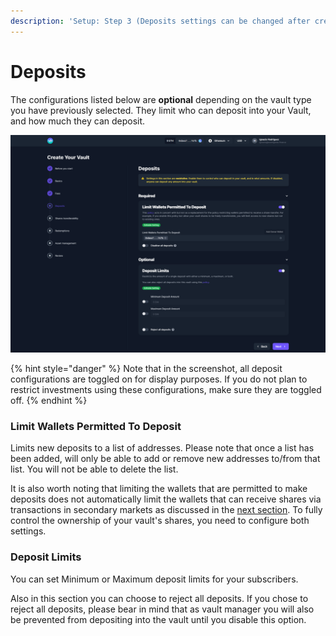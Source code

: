 ```yaml
---
description: 'Setup: Step 3 (Deposits settings can be changed after creation)'
---
```


# Deposits

The configurations listed below are **optional** depending on the vault type you have previously selected. They limit who can deposit into your Vault, and how much they can deposit.

![](<../../.gitbook/assets/deposits (1).png>)

{% hint style="danger" %}
Note that in the screenshot, all deposit configurations are toggled on for display purposes. If you do not plan to restrict investments using these configurations, make sure they are toggled off.
{% endhint %}

### **Limit Wallets Permitted To Deposit**

Limits new deposits to a list of addresses. Please note that once a list has been added, will only be able to add or remove new addresses to/from that list. You will not be able to delete the list.

It is also worth noting that limiting the wallets that are permitted to make deposits does not automatically limit the wallets that can receive shares via transactions in secondary markets as discussed in the [next section](share-transfers.md). To fully control the ownership of your vault's shares, you need to configure both settings.

### **Deposit Limits**

You can set Minimum or Maximum deposit limits for your subscribers.

Also in this section you can choose to reject all deposits. If you chose to reject all deposits, please bear in mind that as vault manager you will also be prevented from depositing into the vault until you disable this option.
